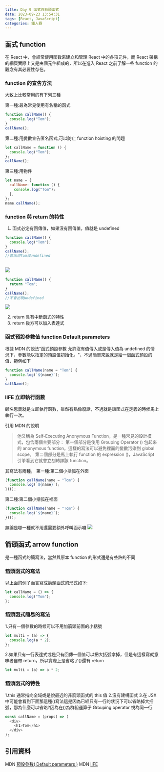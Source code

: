 ```yaml
---
title: Day 9 函式與箭頭函式
date: 2023-09-23 13:54:31
tags: [React, JavaScript]
categories: 鐵人賽
---
```


## 函式 function

在 React 中，會經常使用函數來建立和管理 React 中的各項元件，而 React 架構的網頁實際上又是由個元件組成的，所以在進入 React 之前了解一些 function 的觀念有其必要性存在。

<!-- more -->

### function 的宣告方法

大致上比較常用的有下列三種

第一種:最為常見使用有名稱的函式

```javascript
function callName() {
  console.log("Tom");
}
callName();
```

第二種:用變數宣告匿名函式,可以防止 function hoisting 的問題

```javascript
let callName = function () {
  console.log("Tom");
};
callName();
```

第三種:用物件

```javascript
let name = {
  callName: function () {
    console.log("Tom");
  },
};
name.callName();
```

### function 與 return 的特性

1. 函式必定有回傳值，如果沒有回傳值，值就是 undefined

```javascript
function callName() {
  console.log("Tom");
}
callName();
//會出現Tom與undefined
```

## ![](https://hackmd.io/_uploads/SkwR1c3T2.png)

```javascript
function callName() {
  return "Tom";
}
callName();
//不會出現undefined
```

![](https://hackmd.io/_uploads/H1hseqhTn.png)

2. return 具有中斷函式的特性
3. return 後方可以加入表達式

### 函式預設參數值 function Default parameters

根據 MDN 的說法"函式預設參數 允許沒有值傳入或是傳入值為 undefined 的情況下，參數能以指定的預設值初始化。"，不過簡單來說就是給一個函式預設的值，範例如下

```javascript
function callName(name = "Tom") {
  console.log(`${name}`);
}
callName();
```

### IIFE 立即執行函數

顧名思義就是立即執行函數，雖然有點像廢話，不過就是讓函式在定義的時候馬上執行一次。

引用 MDN 的說明

> 他又稱為 Self-Executing Anonymous Function，是一種常見的設計模式，包含兩個主要部分：
> 第一個部分是使用 Grouping Operator () 包起來的 anonymous function。這樣的寫法可以避免裡面的變數污染到 global scope。
> 第二個部分是馬上執行 function 的 expression ()，JavaScript 引擎看到它就會立刻轉譯該 function。

其寫法有兩種，
第一種:第二個小括弧在外面

```javascript
(function callName(name = "Tom") {
  console.log(`${name}`);
})();
```

第二種:第二個小括弧在裡面

```javascript
(function callName(name = "Tom") {
  console.log(`${name}`);
})();
```

無論是哪一種就不用還需要額外呼叫函示囉
![](https://hackmd.io/_uploads/S1sDtqhp3.png)

## 箭頭函式 arrow function

是一種函式的簡寫法，當然與原本 function 的形式還是有些許的不同

### 箭頭函式的寫法

以上面的例子而言寫成箭頭函式的形式如下:

```javascript
let callName = () => {
  console.log("Tom");
};
```

### 箭頭函式簡易的寫法

1.只有一個參數的時候可以不用加箭頭前面的小括號

```javascript
let multi = (a) => {
  console.log(a * 2);
};
```

2.如果只有一行表達式或是只有回傳一個值可以把大括弧拿掉，但是有這樣寫就意味者自帶 return，所以實際上是省略了{}還有 return

```javascript
let multi = (a) => a * 2;
```

### 箭頭函式的特性

1.this 通常指向全域或是說最近的非箭頭函式的 this 值 2.沒有建構函式 3.在 JSX 中可能會看到下面那這種()寫法這是因為已經只有一行的狀況下可以省略掉大括弧，那為什麼可以省略?因為在()為群組運算子 Grouping operator 視為同一行

```javascript
const callName = (props) => (
  <div>
    <h1>Tom</h1>
  </div>
);
```

## 引用資料

MDN [預設參數( Default parameters )](https://developer.mozilla.org/zh-TW/docs/Web/JavaScript/Reference/Functions/Default_parameters)
MDN [IIFE](https://developer.mozilla.org/zh-TW/docs/Glossary/IIFE)
